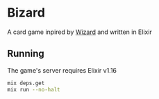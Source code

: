 # Bizard

A card game inpired by [Wizard](https://en.wikipedia.org/wiki/Wizard_(card_game))
and written in Elixir

## Running

The game's server requires Elixir v1.16

```sh
mix deps.get
mix run --no-halt
```
